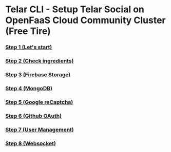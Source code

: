 # Telar CLI - Setup Telar Social on OpenFaaS Cloud Community Cluster (Free Tire)

### [Step 1 (Let's start)](1.md)

### [Step 2 (Check ingredients)](2.md)

### [Step 3 (Firebase Storage)](3.md)

### [Step 4 (MongoDB)](4.md)

### [Step 5 (Google reCaptcha)](5.md)

### [Step 6 (Github OAuth)](6.md)

### [Step 7 (User Management)](7.md)

### [Step 8 (Websocket)](8.md)